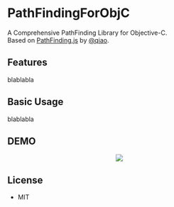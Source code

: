 PathFindingForObjC
==================

A Comprehensive PathFinding Library for Objective-C.  
Based on [PathFinding.js](https://github.com/qiao/PathFinding.js) by [@qiao](https://github.com/qiao).

Features
-----------
blablabla


Basic Usage
-----------
blablabla

DEMO
-----------
<p align="center" >
<img src="https://raw.githubusercontent.com/wbcyclist/PathFindingForObjC/master/demo/PathFinding_ScreenShot.gif"/>
</p>

License
-----------
* MIT
